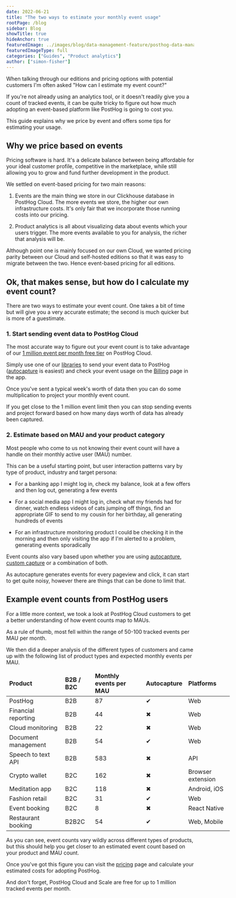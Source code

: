 ```yaml
---
date: 2022-06-21
title: "The two ways to estimate your monthly event usage"
rootPage: /blog
sidebar: Blog
showTitle: true
hideAnchor: true
featuredImage: ../images/blog/data-management-feature/posthog-data-management.png
featuredImageType: full
categories: ["Guides", "Product analytics"]
author: ["simon-fisher"]
---
```


When talking through our editions and pricing options with potential customers I'm often asked "How can I estimate my event count?"

If you're not already using an analytics tool, or it doesn't readily give you a count of tracked events, it can be quite tricky to figure out how much adopting an event-based platform like PostHog is going to cost you.

This guide explains why we price by event and offers some tips for estimating your usage.

## Why we price based on events

Pricing software is hard. It's a delicate balance between being affordable for your ideal customer profile, competitive in the marketplace, while still allowing you to grow and fund further development in the product.

We settled on event-based pricing for two main reasons:

1. Events are the main thing we store in our Clickhouse database in PostHog Cloud. The more events we store, the higher our own infrastructure costs.  It's only fair that we incorporate those running costs into our pricing.

2. Product analytics is all about visualizing data about events which your users trigger. The more events available to you for analysis, the richer that analysis will be.

Although point one is mainly focused on our own Cloud, we wanted pricing parity between our Cloud and self-hosted editions so that it was easy to migrate between the two. Hence event-based pricing for all editions.

## Ok, that makes sense, but how do I calculate my event count?

There are two ways to estimate your event count. One takes a bit of time but will give you a very accurate estimate; the second is much quicker but is more of a guestimate.

### 1. Start sending event data to PostHog Cloud

The most accurate way to figure out your event count is to take advantage of our [1 million event per month free tier](/pricing) on PostHog Cloud.

Simply use one of our [libraries](/docs/integrate#libraries) to send your event data to PostHog ([autocapture](/docs/integrate/ingest-live-data#autocapture) is easiest) and check your event usage on the [Billing](https://app.posthog.com/organization/billing) page in the app.

Once you've sent a typical week's worth of data then you can do some multiplication to project your monthly event count. 

If you get close to the 1 million event limit then you can stop sending events and project forward based on how many days worth of data has already been captured.

### 2. Estimate based on MAU and your product category

Most people who come to us not knowing their event count will have a handle on their monthly active user (MAU) number.  

This can be a useful starting point, but user interaction patterns vary by type of product, industry and target persona:

* For a banking app I might log in, check my balance, look at a few offers and then log out, generating a few events

* For a social media app I might log in, check what my friends had for dinner, watch endless videos of cats jumping off things, find an appropriate GIF to send to my cousin for her birthday, all generating hundreds of events

* For an infrastructure monitoring product I could be checking it in the morning and then only visiting the app if I'm alerted to a problem, generating events sporadically

Event counts also vary based upon whether you are using [autocapture](/docs/integrate/ingest-live-data#autocapture), [custom capture](/docs/integrate/ingest-live-data#capture-user-events) or a combination of both.  

As autocapture generates events for every pageview and click, it can start to get quite noisy, however there are things that can be done to limit that.

## Example event counts from PostHog users

For a little more context, we took a look at PostHog Cloud customers to get a better understanding of how event counts map to MAUs.

As a rule of thumb, most fell within the range of 50-100 tracked events per MAU per month. 

We then did a deeper analysis of the different types of customers and came up with the following list of product types and expected monthly events per MAU.

<div className="overflow-x-auto -mx-5 px-5">
<table className="w-full mt-4" style="min-width: 600px;">
	<thead>
    	<tr>
			<td className="w-3/12"><strong>Product</strong></td>
        	<td className="w-3/12 text-center"><strong>B2B / B2C</strong></td>
        	<td className="w-3/12 text-center"><strong>Monthly events per MAU</strong></td>
        	<td className="w-3/12 text-center"><strong>Autocapture</strong></td>
        	<td className="w-3/12 text-center"><strong>Platforms</strong></td>
    	</tr>
	</thead>
	<tbody>
		<tr>
			<td>PostHog</td>
        	<td className="text-center">B2B</td>
        	<td className="text-center">87</td>
        	<td className="text-center"><span className="text-green text-lg">✔</span></td>
        	<td className="text-center">Web</td>
      	</tr>
		<tr>
			<td>Financial reporting</td>
        	<td className="text-center">B2B</td>
        	<td className="text-center">44</td>
        	<td className="text-center"><span className="text-red text-lg">✖</span></td>        <td className="text-center">Web</td>
    	</tr>
		<tr>
			<td>Cloud monitoring</td>
        	<td className="text-center">B2B</td>
        	<td className="text-center">22</td>
        	<td className="text-center"><span className="text-red text-lg">✖</span></td>	
          	<td className="text-center">Web</td>
      	</tr>
		<tr>
			<td>Document management</td>
        	<td className="text-center">B2B</td>
        	<td className="text-center">54</td>
        	<td className="text-center"><span className="text-green text-lg">✔</span></td>     	<td className="text-center">Web</td>
      	</tr>
		<tr>
			<td>Speech to text API</td>
        	<td className="text-center">B2B</td>
        	<td className="text-center">583</td>
        	<td className="text-center"><span className="text-red text-lg">✖</span></td>        <td className="text-center">API</td>
     	</tr>
		<tr>
			<td>Crypto wallet</td>
        	<td className="text-center">B2C</td>
        	<td className="text-center">162</td>
        	<td className="text-center"><span className="text-red text-lg">✖</span></td>        <td className="text-center">Browser extension</td>
      	</tr>
		<tr>
			<td>Meditation app</td>
        	<td className="text-center">B2C</td>
        	<td className="text-center">118</td>
        	<td className="text-center"><span className="text-red text-lg">✖</span></td>        <td className="text-center">Android, iOS</td>
      	</tr>
		<tr>
			<td>Fashion retail</td>
        	<td className="text-center">B2C</td>
        	<td className="text-center">31</td>
        	<td className="text-center"><span className="text-green text-lg">✔</span></td>         <td className="text-center">Web</td>
      	</tr>
		<tr>
			<td>Event booking</td>
        	<td className="text-center">B2C</td>
        	<td className="text-center">8</td>
        	<td className="text-center"><span className="text-red text-lg">✖</span></td>        <td className="text-center">React Native</td>
    	</tr>
		<tr>
			<td>Restaurant booking</td>
        	<td className="text-center">B2B2C</td>
        	<td className="text-center">54</td>
        	<td className="text-center"><span className="text-green text-lg">✔</span></td>        <td className="text-center">Web, Mobile</td>
    	</tr>	
	</tbody>
</table>
</div>

As you can see, event counts vary wildly across different types of products, but this should help you get closer to an estimated event count
based on your product and MAU count.

Once you've got this figure you can visit the [pricing](/pricing) page and calculate your estimated costs for adopting PostHog. 

And don't forget, PostHog Cloud and Scale are free for up to 1 million tracked events per month.

<ArrayCTA />
